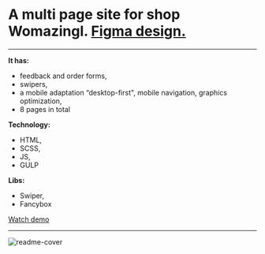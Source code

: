 # A multi page site for shop **Womazingl**. [Figma design.](https://www.figma.com/community/file/1233626946001279400)

<hr>

**It has:**
- feedback and order forms,
- swipers,
- a mobile adaptation “desktop-first", mobile navigation, graphics optimization,
- 8 pages in total
  

**Technology:** 
- HTML, 
- SCSS, 
- JS, 
- GULP

**Libs:** 
- Swiper,
- Fancybox

[Watch demo](https://nattyme.github.io/womazing/)

<hr>

![readme-cover](https://github.com/user-attachments/assets/8e70ddf0-e430-4302-92b2-83d3773deeac)

